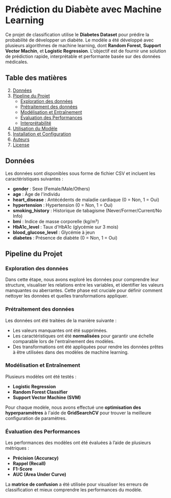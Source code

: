 # Prédiction du Diabète avec Machine Learning

Ce projet de classification utilise le **Diabetes Dataset** pour prédire la probabilité de développer un diabète. Le modèle a été développé avec plusieurs algorithmes de machine learning, dont **Random Forest**, **Support Vector Machin**, et **Logistic Regression**. L'objectif est de fournir une solution de prédiction rapide, interprétable et performante basée sur des données médicales.

## Table des matières
2. [Données](#données)
3. [Pipeline du Projet](#pipeline-du-projet)
   - [Exploration des données](#exploration-des-données)
   - [Prétraitement des données](#prétraitement-des-données)
   - [Modélisation et Entraînement](#modélisation-et-entrainement)
   - [Évaluation des Performances](#évaluation-des-performances)
   - [Interprétabilité](#interprétabilité)
4. [Utilisation du Modèle](#utilisation-du-modèle)
5. [Installation et Configuration](#installation-et-configuration)
6. [Auteurs](#auteurs)
7. [License](#license)

## Données

Les données sont disponibles sous forme de fichier CSV et incluent les caractéristiques suivantes :
- **gender** : Sexe (Female/Male/Others)
- **age** : Âge de l'individu
- **heart_disease** : Antécédents de maladie cardiaque (0 = Non, 1 = Oui)
- **hypertension** : Hypertension (0 = Non, 1 = Oui)
- **smoking_history** : Historique de tabagisme (Never/Former/Current/No Info)
- **bmi** : Indice de masse corporelle (kg/m²)
- **HbA1c_level** : Taux d'HbA1c (glycémie sur 3 mois)
- **blood_glucose_level** : Glycémie à jeun
- **diabetes** : Présence de diabète (0 = Non, 1 = Oui)

## Pipeline du Projet

### Exploration des données

Dans cette étape, nous avons exploré les données pour comprendre leur structure, visualiser les relations entre les variables, et identifier les valeurs manquantes ou aberrantes. Cette phase est cruciale pour définir comment nettoyer les données et quelles transformations appliquer.

### Prétraitement des données

Les données ont été traitées de la manière suivante :
- Les valeurs manquantes ont été supprimées.
- Les caractéristiques ont été **normalisées** pour garantir une échelle comparable lors de l'entraînement des modèles.
- Des transformations ont été appliquées pour rendre les données prêtes à être utilisées dans des modèles de machine learning.

### Modélisation et Entraînement

Plusieurs modèles ont été testés :
- **Logistic Regression**
- **Random Forest Classifier**
- **Support Vector Machine (SVM)**

Pour chaque modèle, nous avons effectué une **optimisation des hyperparamètres** à l'aide de **GridSearchCV** pour trouver la meilleure configuration de paramètres.

### Évaluation des Performances

Les performances des modèles ont été évaluées à l’aide de plusieurs métriques :
- **Précision (Accuracy)**
- **Rappel (Recall)**
- **F1-Score**
- **AUC (Area Under Curve)**
  
La **matrice de confusion** a été utilisée pour visualiser les erreurs de classification et mieux comprendre les performances du modèle.

